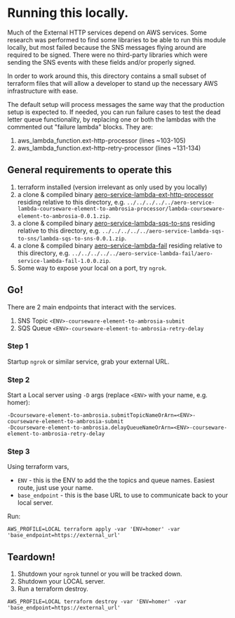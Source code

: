 
# Running this locally.

Much of the External HTTP services depend on AWS services. Some research was performed to find some libraries to 
be able to run this module locally, but most failed because the SNS messages flying around are required to be
signed. There were no third-party libraries which were sending the SNS events with these fields and/or properly signed.

In order to work around this, this directory contains a small subset of terraform files that will allow a
developer to stand up the necessary AWS infrastructure with ease.

The default setup will process messages the same way that the production setup is expected to. If needed, you can run 
failure cases to test the dead letter queue functionality, by replacing one or both the lambdas with the commented out 
"failure lambda" blocks. They are:

1. aws_lambda_function.ext-http-processor (lines ~103-105)
2. aws_lambda_function.ext-http-retry-processor (lines ~131-134)


## General requirements to operate this

1. terraform installed (version irrelevant as only used by you locally)
2. a clone & compiled binary [aero-service-lambda-ext-http-processor](https://gitlab.com/pearsontechnology/gpt/aero/aero-service-lambda-courseware-element-to-ambrosia-processor) residing relative to this directory, e.g. `../../../../../aero-service-lambda-courseware-element-to-ambrosia-processor/lambda-courseware-element-to-ambrosia-0.0.1.zip`.
3. a clone & compiled binary [aero-service-lambda-sqs-to-sns](https://gitlab.com/pearsontechnology/gpt/aero/aero-service-lambda-sqs-to-sns) residing relative to this directory, e.g. `../../../../../aero-service-lambda-sqs-to-sns/lambda-sqs-to-sns-0.0.1.zip`.
4. a clone & compiled binary [aero-service-lambda-fail](https://gitlab.com/pearsontechnology/gpt/aero/aero-service-lambda-fail) residing relative to this directory, e.g. `../../../../../aero-service-lambda-fail/aero-service-lambda-fail-1.0.0.zip`.
5. Some way to expose your local on a port, try `ngrok`.


## Go!

There are 2 main endpoints that interact with the services.

1. SNS Topic `<ENV>-courseware-element-to-ambrosia-submit`
2. SQS Queue `<ENV>-courseware-element-to-ambrosia-retry-delay`


### Step 1

Startup `ngrok` or similar service, grab your external URL.


### Step 2

Start a Local server using `-D` args (replace `<ENV>` with your name, e.g. homer):

```
-Dcourseware-element-to-ambrosia.submitTopicNameOrArn=<ENV>-courseware-element-to-ambrosia-submit
-Dcourseware-element-to-ambrosia.delayQueueNameOrArn=<ENV>-courseware-element-to-ambrosia-retry-delay
```

### Step 3

Using terraform vars,

* `ENV` - this is the ENV to add the the topics and queue names. Easiest route, just use your name.
* `base_endpoint` - this is the base URL to use to communicate back to your local server.

Run:

```
AWS_PROFILE=LOCAL terraform apply -var 'ENV=homer' -var 'base_endpoint=https://external_url'
```


## Teardown!

1. Shutdown your `ngrok` tunnel or you will be tracked down.
2. Shutdown your LOCAL server.
3. Run a terraform destroy.

```
AWS_PROFILE=LOCAL terraform destroy -var 'ENV=homer' -var 'base_endpoint=https://external_url'
```

